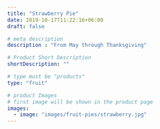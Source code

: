 ```yaml
---
title: "Strawberry Pie"
date: 2019-10-17T11:22:16+06:00
draft: false

# meta description
description : "From May through Thanksgiving"

# Product Short Description
shortDescription: ""

# type must be "products"
type: "fruit"

# product Images
# first image will be shown in the product page
images:
  - image: "images/fruit-pies/strawberry.jpg"
---
```

